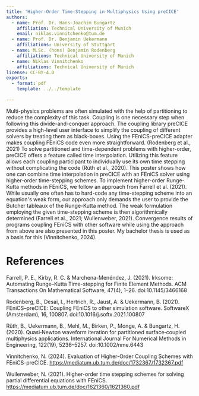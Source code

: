```yaml
---
title: 'Higher-Order Time-Stepping in Multiphysics Using preCICE'
authors:
  - name: Prof. Dr. Hans-Joachim Bungartz
    affiliation: Technical University of Munich
    email: niklas.vinnitchenko@tum.de
  - name: Prof. Dr. Benjamin Uekermann
    affiliations: University of Stuttgart
  - name: M.Sc. (hons) Benjamin Rodenberg
    affiliations: Technical University of Munich
  - name: Niklas Vinnitchenko
    affiliations: Technical University of Munich
license: CC-BY-4.0
exports:
  - format: pdf
    template: ../../template

---
```


Multi-physics problems are often simulated with the help of partitioning to reduce the complexity of this task. Coupling is one necessary step when following this divide-and-conquer approach. The coupling library preCICE provides a high-level user interface to simplify the coupling of different solvers by treating them as black-boxes. Using the FEniCS-preCICE adapter makes coupling FEniCS code even more straightforward. (Rodenberg et al., 2021) To solve partitioned and time-dependent problems with higher-order, preCICE offers a feature called time interpolation. Utilizing this feature allows each coupling participant to individually use its own time stepping without complicating the code (Rüth et al., 2020).
This poster shows how one can combine time interpolation in preCICE with an FEniCS solver using higher-order time-stepping schemes. To implement higher-order Runge-Kutta methods in FEniCS, we follow an approach from Farrell et al. (2021). While usually one often has to hard-code any time-stepping scheme into an equation's weak form, our approach only demands the user to provide the Butcher tableaux of the Runge-Kutta method. The weak formulation employing the given time-stepping scheme is then algorithmically determined (Farrell et al., 2021; Wullenweber, 2021). Convergence results of programs coupling FEniCS with other software while using the approach from above are also presented in this poster. My bachelor thesis is used as a basis for this (Vinnitchenko, 2024).


# References
Farrell, P. E., Kirby, R. C. & Marchena-Menéndez, J. (2021). Irksome: Automating Runge–Kutta Time-stepping for Finite Element Methods. ACM Transactions On Mathematical Software, 47(4), 1–26. doi:10.1145/3466168



Rodenberg, B., Desai, I., Hertrich, R., Jaust, A. & Uekermann, B. (2021). FEniCS–preCICE: Coupling FEniCS to other simulation software. SoftwareX (Amsterdam), 16, 100807. doi:10.1016/j.softx.2021.100807



Rüth, B., Uekermann, B., Mehl, M., Birken, P., Monge, A. & Bungartz, H. (2020). Quasi‐Newton waveform iteration for partitioned surface‐coupled multiphysics applications. International Journal For Numerical Methods in Engineering, 122(19), 5236–5257. doi:10.1002/nme.6443



Vinnitchenko, N. (2024). Evaluation of Higher-Order Coupling Schemes with FEniCS-preCICE. https://mediatum.ub.tum.de/doc/1732367/1732367.pdf



Wullenweber, N. (2021). Higher-order time stepping schemes for solving partial differential equations with FEniCS. https://mediatum.ub.tum.de/doc/1621360/1621360.pdf
